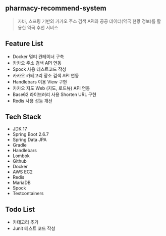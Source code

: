 ## pharmacy-recommend-system

> 자바, 스프링 기반의 카카오 주소 검색 API와 공공 데이터(약국 현황 정보)를 활용한 약국 추천 서비스

## Feature List

- Docker 멀티 컨테이너 구축
- 카카오 주소 검색 API 연동
- Spock 사용 테스트코드 작성
- 카카오 카테고리 장소 검색 API 연동
- Handlebars 이용 View 구현
- 카카오 지도 Web (지도, 로드뷰) API 연동
- Base62 라이브러리 사용 Shorten URL 구현
- Redis 사용 성능 개선

## Tech Stack
- JDK 17
- Spring Boot 2.6.7
- Spring Data JPA
- Gradle
- Handlebars
- Lombok
- Github
- Docker
- AWS EC2
- Redis
- MariaDB
- Spock
- Testcontainers

## Todo List
- 카테고리 추가
- Junit 테스트 코드 작성

